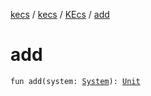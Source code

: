 [kecs](../../index.md) / [kecs](../index.md) / [KEcs](index.md) / [add](./add.md)

# add

`fun add(system: `[`System`](../../kecs.system/-system/index.md)`): `[`Unit`](https://kotlinlang.org/api/latest/jvm/stdlib/kotlin/-unit/index.html)